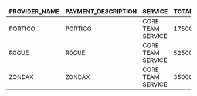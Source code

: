 |PROVIDER_NAME     |PAYMENT_DESCRIPTION     |SERVICE     |TOTAL_QUARTERLY|PAYMENT_ADDRESS|
|------------------|------------------|------------------|---------------|---------------|
|PORTICO           |PORTICO           |CORE TEAM SERVICE           |17500          |129vE7MUN2YHaNLYw7HSMM8c9kFRjtKGhvUMjwrer11zP6vh|
|R0GUE             |R0GUE           |CORE TEAM SERVICE           |52500          |15pmMM8VbJC6oDNMhxZeoDEaatY6m2mimfpnSfUDtLZdABYS|
|ZONDAX            |ZONDAX           |CORE TEAM SERVICE           |35000          |1fN87Fgj5BUhezFgbLiGbXTMrBVggnmYBX9anzMBky8KaJ5|
